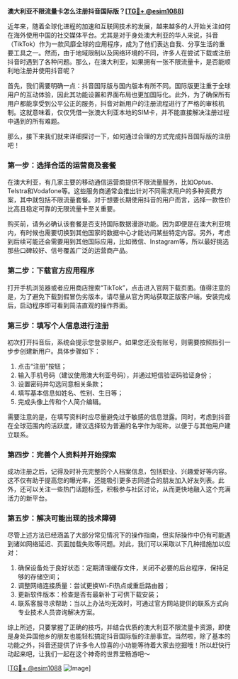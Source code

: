 **澳大利亚不限流量卡怎么注册抖音国际版？[[TG💪+ @esim1088](https://t.me/s/esim1088)]**

近年来，随着全球化进程的加速和互联网技术的发展，越来越多的人开始关注如何在海外使用中国的社交媒体平台。尤其是对于身处澳大利亚的华人来说，抖音（TikTok）作为一款风靡全球的应用程序，成为了他们表达自我、分享生活的重要工具之一。然而，由于地域限制以及网络环境的不同，许多人在尝试下载或注册抖音时遇到了各种问题。那么，在澳大利亚，如果拥有一张不限流量卡，是否能顺利地注册并使用抖音呢？

首先，我们需要明确一点：抖音国际版与国内版本有所不同。国际版更注重于全球用户的互动体验，因此其功能设置和界面布局也更加国际化。此外，为了确保所有用户都能享受到公平公正的服务，抖音对新用户的注册流程进行了严格的审核机制。这就意味着，仅仅凭借一张澳大利亚本地的SIM卡，并不能直接解决注册过程中遇到的所有难题。

那么，接下来我们就来详细探讨一下，如何通过合理的方式完成抖音国际版的注册吧！

### 第一步：选择合适的运营商及套餐

在澳大利亚，有几家主要的移动通信运营商提供不限流量服务，比如Optus、Telstra和Vodafone等。这些服务商通常会推出针对不同需求用户的多种资费方案，其中就包括不限流量套餐。对于想要长期使用抖音的用户而言，选择一款性价比高且稳定可靠的无限流量卡至关重要。

购买前，请务必确认该套餐是否支持国际数据漫游功能。因为即便是在澳大利亚境内，有时候也需要切换到其他国家的数据中心才能访问某些特定内容。另外，考虑到后续可能还会需要用到其他国际应用，比如微信、Instagram等，所以最好挑选那些口碑较好、信号覆盖广泛的运营商产品。

### 第二步：下载官方应用程序

打开手机浏览器或者应用商店搜索“TikTok”，点击进入官网下载页面。值得注意的是，为了避免下载到假冒伪劣版本，请尽量从官方网站获取正版客户端。安装完成后，启动程序即可看到简洁直观的操作界面。

### 第三步：填写个人信息进行注册

初次打开抖音后，系统会提示您登录账户。如果您还没有账号，则需要按照指引一步步创建新用户。具体步骤如下：

1. 点击“注册”按钮；
2. 输入手机号码（建议使用澳大利亚号码），并通过短信验证码验证身份；
3. 设置密码并勾选同意相关条款；
4. 填写基本信息如姓名、性别、生日等；
5. 完成头像上传和个人简介编辑。

需要注意的是，在填写资料时应尽量避免过于敏感的信息泄露。同时，考虑到抖音在全球范围内的活跃度，建议选择较为普遍的名字作为昵称，以便于与其他用户建立联系。

### 第四步：完善个人资料并开始探索

成功注册之后，记得及时补充完整的个人档案信息，包括职业、兴趣爱好等内容。这不仅有助于提高您的曝光率，还能吸引更多志同道合的朋友加入好友列表。此外，还可以关注一些热门话题标签，积极参与社区讨论，从而更快地融入这个充满活力的新平台。

### 第五步：解决可能出现的技术障碍

尽管上述方法已经涵盖了大部分常见情况下的操作指南，但实际操作中仍有可能遇到诸如网络延迟、页面加载失败等问题。对此，我们可以采取以下几种措施加以应对：

1. 确保设备处于良好状态：定期清理缓存文件，关闭不必要的后台程序，保持足够的存储空间；
2. 调整网络连接质量：尝试更换Wi-Fi热点或重启路由器；
3. 更新软件版本：检查是否有最新补丁可供下载安装；
4. 联系客服寻求帮助：当以上办法均无效时，可通过官方网站提供的联系方式向专业技术人员咨询解决方案。

综上所述，只要掌握了正确的技巧，并结合优质的澳大利亚不限流量卡资源，即使是身处异国他乡的朋友也能轻松搞定抖音国际版的注册事宜。当然啦，除了基本的功能之外，抖音还提供了许多令人惊喜的小功能等待着大家去挖掘哦！所以赶快行动起来吧，让我们一起在这个神奇的世界里畅游吧～

[[TG💪+ @esim1088](https://t.me/s/esim1088) ![Image](https://i.postimg.cc/4NQfJmqS/Snipaste-2025-05-13-00-14-12.png)]